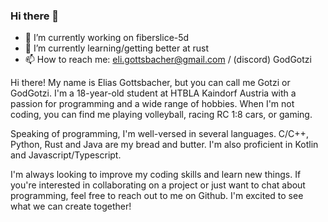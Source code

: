 ### Hi there 👋

- 🔭 I’m currently working on fiberslice-5d
- 🌱 I’m currently learning/getting better at rust
- 📫 How to reach me: eli.gottsbacher@gmail.com / (discord) GodGotzi

Hi there! My name is Elias Gottsbacher, but you can call me Gotzi or GodGotzi. I'm a 18-year-old student at HTBLA Kaindorf Austria with a passion for programming and a wide range of hobbies. When I'm not coding, you can find me playing volleyball, racing RC 1:8 cars, or gaming.

Speaking of programming, I'm well-versed in several languages. C/C++, Python, Rust and Java are my bread and butter. I'm also proficient in Kotlin and Javascript/Typescript.

I'm always looking to improve my coding skills and learn new things. If you're interested in collaborating on a project or just want to chat about programming, feel free to reach out to me on Github. I'm excited to see what we can create together!
